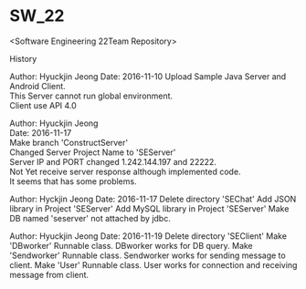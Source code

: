 # SW_22

<Software Engineering 22Team Repository>

History

Author: Hyuckjin Jeong 
Date: 2016-11-10
Upload Sample Java Server and Android Client.  
This Server cannot run global environment.  
Client use API 4.0  

Author: Hyuckjin Jeong  
Date: 2016-11-17  
Make branch 'ConstructServer'  
Changed Server Project Name to 'SEServer'  
Server IP and PORT changed 1.242.144.197 and 22222.  
Not Yet receive server response although implemented code.  
It seems that has some problems.  

Author: Hyckjin Jeong 
Date: 2016-11-17 
Delete directory 'SEChat' 
Add JSON library in Project 'SEServer' 
Add MySQL library in Project 'SEServer' 
Make DB named 'seserver' not attached by jdbc. 

Author: Hyuckjin Jeong 
Date: 2016-11-19 
Delete directory 'SEClient' 
Make 'DBworker' Runnable class. 
DBworker works for DB query. 
Make 'Sendworker' Runnable class. 
Sendworker works for sending message to client. 
Make 'User' Runnable class. 
User works for connection and receiving message from client. 
